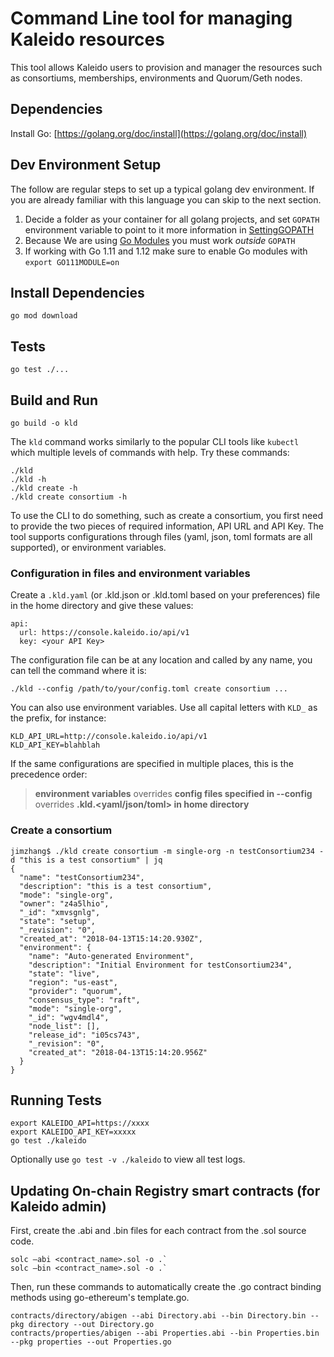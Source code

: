# Command Line tool for managing Kaleido resources

This tool allows Kaleido users to provision and manager the resources such as consortiums, memberships, environments and Quorum/Geth nodes.

## Dependencies

Install Go: [https://golang.org/doc/install](https://golang.org/doc/install)


## Dev Environment Setup

The follow are regular steps to set up a typical golang dev environment. If you are already familiar with this language you can skip to the next section.

1. Decide a folder as your container for all golang projects, and set `GOPATH` environment variable to point to it more information in [SettingGOPATH](https://github.com/golang/go/wiki/SettingGOPATH)
2. Because We are using [Go Modules](https://blog.golang.org/using-go-modules) you must work *outside* `GOPATH`
3. If working with Go 1.11 and 1.12 make sure to enable Go modules with `export GO111MODULE=on`

## Install Dependencies

```
go mod download
```

## Tests

```
go test ./...
```

## Build and Run

```
go build -o kld
```

The `kld` command works similarly to the popular CLI tools like `kubectl` which multiple levels of commands with help. Try these commands:
```
./kld
./kld -h
./kld create -h
./kld create consortium -h
```

To use the CLI to do something, such as create a consortium, you first need to provide the two pieces of required information, API URL and API Key. The tool supports configurations through files (yaml, json, toml formats are all supported), or environment variables.

### Configuration in files and environment variables

Create a `.kld.yaml` (or .kld.json or .kld.toml based on your preferences) file in the home directory and give these values:
```
api:
  url: https://console.kaleido.io/api/v1
  key: <your API Key>
```

The configuration file can be at any location and called by any name, you can tell the command where it is:
```
./kld --config /path/to/your/config.toml create consortium ...
```

You can also use environment variables. Use all capital letters with `KLD_` as the prefix, for instance:
```
KLD_API_URL=http://console.kaleido.io/api/v1
KLD_API_KEY=blahblah
```

If the same configurations are specified in multiple places, this is the precedence order:
> **environment variables** overrides **config files specified in --config** overrides **.kld.<yaml/json/toml> in home directory**

### Create a consortium

```
jimzhang$ ./kld create consortium -m single-org -n testConsortium234 -d "this is a test consortium" | jq
{
  "name": "testConsortium234",
  "description": "this is a test consortium",
  "mode": "single-org",
  "owner": "z4a5lhio",
  "_id": "xmvsgnlg",
  "state": "setup",
  "_revision": "0",
  "created_at": "2018-04-13T15:14:20.930Z",
  "environment": {
    "name": "Auto-generated Environment",
    "description": "Initial Environment for testConsortium234",
    "state": "live",
    "region": "us-east",
    "provider": "quorum",
    "consensus_type": "raft",
    "mode": "single-org",
    "_id": "wgv4mdl4",
    "node_list": [],
    "release_id": "i05cs743",
    "_revision": "0",
    "created_at": "2018-04-13T15:14:20.956Z"
  }
}
```

## Running Tests

```
export KALEIDO_API=https://xxxx
export KALEIDO_API_KEY=xxxxx
go test ./kaleido
```

Optionally use `go test -v ./kaleido` to view
all test logs.

## Updating On-chain Registry smart contracts (for Kaleido admin)
First, create the .abi and .bin files for each contract from the .sol source code.
```
solc —abi <contract_name>.sol -o .`
solc —bin <contract_name>.sol -o .`
```
Then, run these commands to automatically create the .go contract binding methods using go-ethereum's template.go.
```
contracts/directory/abigen --abi Directory.abi --bin Directory.bin --pkg directory --out Directory.go
contracts/properties/abigen --abi Properties.abi --bin Properties.bin --pkg properties --out Properties.go
```
